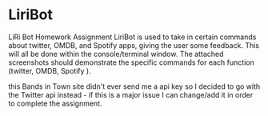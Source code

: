 # LiriBot
LiRi Bot Homework Assignment
LiriBot is used to take in certain commands about twitter, OMDB, and Spotify apps, giving the user some feedback. This will all be done within the console/terminal window. The attached screenshots should demonstrate the specific commands for each function (twitter, OMDB, Spotify ). 


this Bands in Town site didn't ever send me a api key so I decided to go with the Twitter api instead - if this is a major issue I can change/add it in order to complete the assignment.
